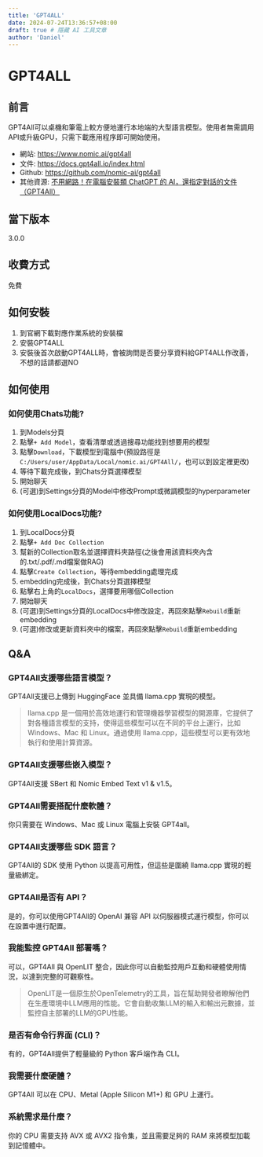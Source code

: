 ```yaml
---
title: 'GPT4ALL'
date: 2024-07-24T13:36:57+08:00
draft: true # 隱藏 AI 工具文章
author: 'Daniel'
---
```


# GPT4ALL

## 前言

GPT4All可以桌機和筆電上較方便地運行本地端的大型語言模型。使用者無需調用API或升級GPU，只需下載應用程序即可開始使用。

- 網站: https://www.nomic.ai/gpt4all
- 文件: https://docs.gpt4all.io/index.html
- Github: https://github.com/nomic-ai/gpt4all
- 其他資源: [不用網路！在電腦安裝類 ChatGPT 的 AI，還指定對話的文件（GPT4All）](https://medium.com/dean-lin/%E5%9C%A8%E9%9B%BB%E8%85%A6%E5%AE%89%E8%A3%9D%E9%A1%9E-chatgpt-%E7%9A%84-ai-%E9%82%84%E5%8F%AF%E4%BB%A5%E4%B8%8A%E5%82%B3%E6%96%87%E4%BB%B6%E5%B0%8D%E8%A9%B1-gpt4all-80d32c84b37a)

## 當下版本

3.0.0

## 收費方式

免費

## 如何安裝

1. 到官網下載對應作業系統的安裝檔
2. 安裝GPT4ALL
3. 安裝後首次啟動GPT4ALL時，會被詢問是否要分享資料給GPT4ALL作改善，不想的話請都選NO

## 如何使用

### 如何使用Chats功能?

1. 到Models分頁
2. 點擊`+ Add Model`，查看清單或透過搜尋功能找到想要用的模型
3. 點擊`Download`，下載模型到電腦中(預設路徑是`C:/Users/user/AppData/Local/nomic.ai/GPT4All/`，也可以到設定裡更改)
4. 等待下載完成後，到Chats分頁選擇模型
5. 開始聊天
6. (可選)到Settings分頁的Model中修改Prompt或微調模型的hyperparameter

### 如何使用LocalDocs功能?

1. 到LocalDocs分頁
2. 點擊`+ Add Doc Collection`
3. 幫新的Collection取名並選擇資料夾路徑(之後會用該資料夾內含的.txt/.pdf/.md檔案做RAG)
4. 點擊`Create Collection`，等待embedding處理完成
5. embedding完成後，到Chats分頁選擇模型
6. 點擊右上角的`LocalDocs`，選擇要用哪個Collection
7. 開始聊天
8. (可選)到Settings分頁的LocalDocs中修改設定，再回來點擊`Rebuild`重新embedding
9. (可選)修改或更新資料夾中的檔案，再回來點擊`Rebuild`重新embedding

## Q&A

### GPT4All支援哪些語言模型？

GPT4All支援已上傳到 HuggingFace 並具備 llama.cpp 實現的模型。

> llama.cpp 是一個用於高效地運行和管理機器學習模型的開源庫，它提供了對各種語言模型的支持，使得這些模型可以在不同的平台上運行，比如 Windows、Mac 和 Linux。通過使用 llama.cpp，這些模型可以更有效地執行和使用計算資源。

### GPT4All支援哪些嵌入模型？

GPT4All支援 SBert 和 Nomic Embed Text v1 & v1.5。

### GPT4All需要搭配什麼軟體？

你只需要在 Windows、Mac 或 Linux 電腦上安裝 GPT4all。

### GPT4All支援哪些 SDK 語言？

GPT4All的 SDK 使用 Python 以提高可用性，但這些是圍繞 llama.cpp 實現的輕量級綁定。

### GPT4All是否有 API？

是的，你可以使用GPT4All的 OpenAI 兼容 API 以伺服器模式運行模型，你可以在設置中進行配置。

### 我能監控 GPT4All 部署嗎？

可以，GPT4All 與 OpenLIT 整合，因此你可以自動監控用戶互動和硬體使用情況，以達到完整的可觀察性。

> OpenLIT是一個原生於OpenTelemetry的工具，旨在幫助開發者瞭解他們在生產環境中LLM應用的性能。它會自動收集LLM的輸入和輸出元數據，並監控自主部署的LLM的GPU性能。

### 是否有命令行界面 (CLI)？

有的，GPT4All提供了輕量級的 Python 客戶端作為 CLI。

### 我需要什麼硬體？

GPT4All 可以在 CPU、Metal (Apple Silicon M1+) 和 GPU 上運行。

### 系統需求是什麼？

你的 CPU 需要支持 AVX 或 AVX2 指令集，並且需要足夠的 RAM 來將模型加載到記憶體中。
